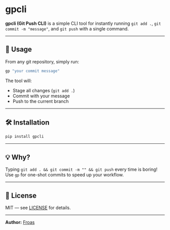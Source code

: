# gpcli

**gpcli (Git Push CLI)** is a simple CLI tool for instantly running `git add .`, `git commit -m "message"`, and `git push` with a single command.

---

## 🚀 Usage

From any git repository, simply run:

```bash
gp "your commit message"
```

The tool will:
- Stage all changes (`git add .`)
- Commit with your message
- Push to the current branch

---

## 🛠️ Installation

```bash
pip install gpcli
```

---

## 💡 Why?

Typing `git add . && git commit -m "" && git push` every time is boring!  
Use `gp` for one-shot commits to speed up your workflow.

---

## 📝 License

MIT — see [LICENSE](https://github.com/froas-dev/pico/blob/master/LICENCE) for details.

---

**Author:** [Froas](https://github.com/Froas)


